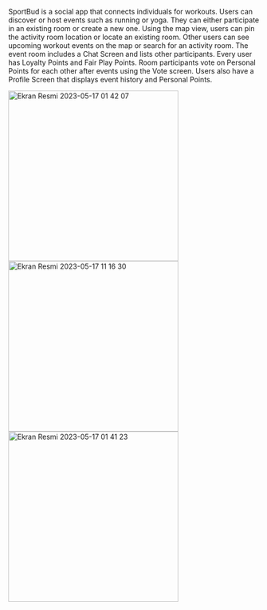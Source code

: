 SportBud is a social app that connects individuals for workouts. Users can discover or host events such as running or yoga. They can either participate in an existing room or create a new one. Using the map view, users can pin the activity room location or locate an existing room. Other users can see upcoming workout events on the map or search for an activity room. The event room includes a Chat Screen and lists other participants. Every user has Loyalty Points and Fair Play Points. Room participants vote on Personal Points for each other after events using the Vote screen. Users also have a Profile Screen that displays event history and Personal Points.

<img width="341" alt="Ekran Resmi 2023-05-17 01 42 07" src="https://github.com/Idildndr/sportbudfirstiter/assets/105496465/4205a4fe-2735-4096-a46a-6a24dd4f4662">
<img width="341" alt="Ekran Resmi 2023-05-17 11 16 30" src="https://github.com/Idildndr/sportbudfirstiter/assets/105496465/0822dceb-e86f-494d-9a27-592fbdce82eb">

<img width="341" alt="Ekran Resmi 2023-05-17 01 41 23" src="https://github.com/Idildndr/sportbudfirstiter/assets/105496465/eafb9329-1dd5-4675-acf8-25f409de7de2">

